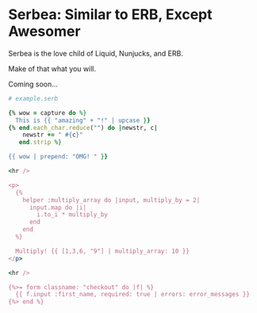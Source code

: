 # Serbea: Similar to ERB, Except Awesomer

Serbea is the love child of Liquid, Nunjucks, and ERB.

Make of that what you will.

Coming soon…

```ruby
# example.serb

{% wow = capture do %}
  This is {{ "amazing" + "!" | upcase }}
{% end.each_char.reduce("") do |newstr, c|
    newstr += " #{c}"
   end.strip %}

{{ wow | prepend: "OMG! " }}

<hr />

<p>
  {%
    helper :multiply_array do |input, multiply_by = 2|
      input.map do |i|
        i.to_i * multiply_by
      end
    end
  %}

  Multiply! {{ [1,3,6, "9"] | multiply_array: 10 }}
</p>

<hr />

{%>= form classname: "checkout" do |f| %}
  {{ f.input :first_name, required: true | errors: error_messages }}
{%> end %}
```
